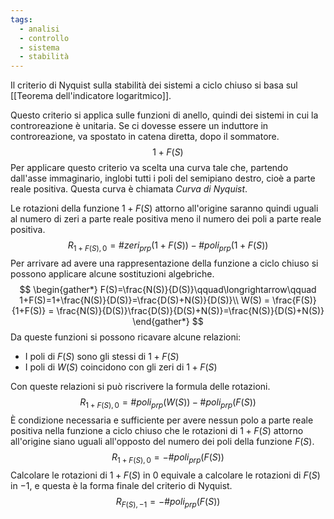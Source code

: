 ```yaml
---
tags:
  - analisi
  - controllo
  - sistema
  - stabilità
---
```

Il criterio di Nyquist sulla stabilità dei sistemi a ciclo chiuso si basa sul [[Teorema dell'indicatore logaritmico]].

Questo criterio si applica sulle funzioni di anello, quindi dei sistemi in cui la controreazione è unitaria. Se ci dovesse essere un induttore in controreazione, va spostato in catena diretta, dopo il sommatore.
$$
1 + F(S)
$$
Per applicare questo criterio va scelta una curva tale che, partendo dall'asse immaginario, inglobi tutti i poli del semipiano destro, cioè a parte reale positiva. Questa curva è chiamata _Curva di Nyquist_.

Le rotazioni della funzione $1+F(S)$ attorno all'origine saranno quindi uguali al numero di zeri a parte reale positiva meno il numero dei poli a parte reale positiva.
$$
R_{1+F(S),0}=\#zeri_{prp}(1+F(S))-\#poli_{prp}(1+F(S))
$$
Per arrivare ad avere una rappresentazione della funzione a ciclo chiuso si possono applicare alcune sostituzioni algebriche.
$$
\begin{gather*}
F(S)=\frac{N(S)}{D(S)}\qquad\longrightarrow\qquad 1+F(S)=1+\frac{N(S)}{D(S)}=\frac{D(S)+N(S)}{D(S)}\\
W(S) = \frac{F(S)}{1+F(S)} = \frac{N(S)}{D(S)}\frac{D(S)}{D(S)+N(S)}=\frac{N(S)}{D(S)+N(S)}
\end{gather*}
$$
Da queste funzioni si possono ricavare alcune relazioni:
- I poli di $F(S)$ sono gli stessi di $1+F(S)$
- I poli di $W(S)$ coincidono con gli zeri di $1+F(S)$

Con queste relazioni si può riscrivere la formula delle rotazioni.
$$
R_{1+F(S),0}=\#poli_{prp}(W(S))-\#poli_{prp}(F(S))
$$
È condizione necessaria e sufficiente per avere nessun polo a parte reale positiva nella funzione a ciclo chiuso che le rotazioni di $1+F(S)$ attorno all'origine siano uguali all'opposto del numero dei poli della funzione $F(S)$.
$$
R_{1+F(S),0}=-\#poli_{prp}(F(S))
$$
Calcolare le rotazioni di $1+F(S)$ in $0$ equivale a calcolare le rotazioni di $F(S)$ in $-1$, e questa è la forma finale del criterio di Nyquist.
$$
R_{F(S),-1}=-\#poli_{prp}(F(S))
$$